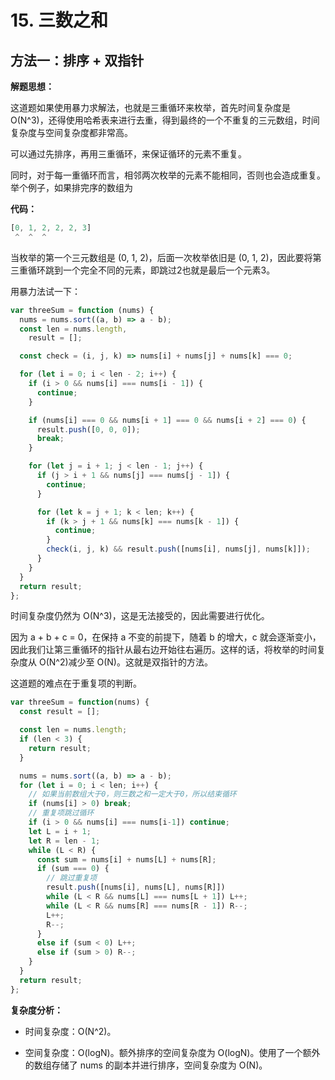 # 15. 三数之和

## 方法一：排序 + 双指针

**解题思想：**

这道题如果使用暴力求解法，也就是三重循环来枚举，首先时间复杂度是O(N^3)，还得使用哈希表来进行去重，得到最终的一个不重复的三元数组，时间复杂度与空间复杂度都非常高。

可以通过先排序，再用三重循环，来保证循环的元素不重复。

同时，对于每一重循环而言，相邻两次枚举的元素不能相同，否则也会造成重复。举个例子，如果排完序的数组为

**代码：**

```js
[0, 1, 2, 2, 2, 3]
 ^  ^  ^
```

当枚举的第一个三元数组是 (0, 1, 2)，后面一次枚举依旧是 (0, 1, 2)，因此要将第三重循环跳到一个完全不同的元素，即跳过2也就是最后一个元素3。

用暴力法试一下：

```js
var threeSum = function (nums) {
  nums = nums.sort((a, b) => a - b);
  const len = nums.length,
    result = [];

  const check = (i, j, k) => nums[i] + nums[j] + nums[k] === 0;

  for (let i = 0; i < len - 2; i++) {
    if (i > 0 && nums[i] === nums[i - 1]) {
      continue;
    }

    if (nums[i] === 0 && nums[i + 1] === 0 && nums[i + 2] === 0) {
      result.push([0, 0, 0]);
      break;
    }

    for (let j = i + 1; j < len - 1; j++) {
      if (j > i + 1 && nums[j] === nums[j - 1]) {
        continue;
      }

      for (let k = j + 1; k < len; k++) {
        if (k > j + 1 && nums[k] === nums[k - 1]) {
          continue;
        }
        check(i, j, k) && result.push([nums[i], nums[j], nums[k]]);
      }
    }
  }
  return result;
};
```

时间复杂度仍然为 O(N^3)，这是无法接受的，因此需要进行优化。

因为 a + b + c = 0，在保持 a 不变的前提下，随着 b 的增大，c 就会逐渐变小，因此我们让第三重循环的指针从最右边开始往右遍历。这样的话，将枚举的时间复杂度从 O(N^2)减少至 O(N)。这就是双指针的方法。

这道题的难点在于重复项的判断。

```js
var threeSum = function(nums) {
  const result = [];

  const len = nums.length;
  if (len < 3) {
    return result;
  }

  nums = nums.sort((a, b) => a - b);
  for (let i = 0; i < len; i++) {
    // 如果当前数组大于0，则三数之和一定大于0，所以结束循环
    if (nums[i] > 0) break;
    // 重复项跳过循环
    if (i > 0 && nums[i] === nums[i-1]) continue;
    let L = i + 1;
    let R = len - 1;
    while (L < R) {
      const sum = nums[i] + nums[L] + nums[R];
      if (sum === 0) {
        // 跳过重复项
        result.push([nums[i], nums[L], nums[R]])
        while (L < R && nums[L] === nums[L + 1]) L++;
        while (L < R && nums[R] === nums[R - 1]) R--;
        L++;
        R--;
      }
      else if (sum < 0) L++;
      else if (sum > 0) R--;
    }
  }
  return result;
};
```

**复杂度分析：**

- 时间复杂度：O(N^2)。

- 空间复杂度：O(logN)。额外排序的空间复杂度为 O(logN)。使用了一个额外的数组存储了 nums 的副本并进行排序，空间复杂度为 O(N)。
